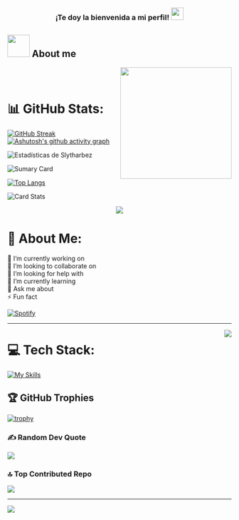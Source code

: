 <h3 align="center">
  ¡Te doy la bienvenida a mi perfil!
  <img src="https://media.giphy.com/media/hvRJCLFzcasrR4ia7z/giphy.gif" width="28">
</h3>


<!--Acerca de mí-->

## <picture><img src = "https://github.com/7oSkaaa/7oSkaaa/blob/main/Images/about_me.gif?raw=true" width = 50px></picture> About me

<picture> <img align="right" src="https://github.com/7oSkaaa/7oSkaaa/blob/main/Images/Right_Side.gif?raw=true" width = 250px></picture>

<br><br>

# 📊 GitHub Stats:
[![GitHub Streak](https://github-readme-streak-stats.herokuapp.com?user=Slytharbez&theme=transparent&locale=es&border=EB545400&stroke=EB545400&dates=CFCFCF&sideNums=EBEBEB&currStreakNum=EBEBEB)](https://git.io/streak-stats)
[![Ashutosh's github activity graph](https://github-readme-activity-graph.vercel.app/graph?username=slytharbez&theme=react-dark)](https://github.com/ashutosh00710/github-readme-activity-graph)

![Estadísticas de Slytharbez](https://github-readme-stats.vercel.app/api?username=slytharbez&show_icons=true&theme=transparent)

![Sumary Card](http://github-profile-summary-cards.vercel.app/api/cards/profile-details?username=slytharbez&theme=transparent)

[![Top Langs](https://github-readme-stats.vercel.app/api/top-langs/?username=slytharbez)](https://github.com/anuraghazra/github-readme-stats)

![Card Stats](http://github-profile-summary-cards.vercel.app/api/cards/stats?username=slytharbez&theme=transparent)

<!--profile visit count-->

<div align="center">


[![](https://visitcount.itsvg.in/api?id=Slytharbez&label=Profile%20Views&color=12&icon=0&pretty=false)](https://visitcount.itsvg.in)

</div>

# 💫 About Me:
🔭 I’m currently working on<br>👯 I’m looking to collaborate on<br>🤝 I’m looking for help with<br>🌱 I’m currently learning<br>💬 Ask me about<br>⚡ Fun fact

[![Spotify](https://novatorem.bgstatic.vercel.app/api/spotify)](https://open.spotify.com/user/11153360645)

---

<img align="right" src="http://estruyf-github.azurewebsites.net/api/VisitorHit?user=Bgstatic&repo=Bgstatic&countColorcountColor&countColor=%237B1E7B"/>


# 💻 Tech Stack:
[![My Skills](https://skillicons.dev/icons?i=cpp,github,html,js,kali,ps,pr,py,vscode)](https://skillicons.dev)
## 🏆 GitHub Trophies
[![trophy](https://github-profile-trophy.vercel.app/?username=slytharbez&theme=onedark)](https://github.com/ryo-ma/github-profile-trophy)

### ✍️ Random Dev Quote
![](https://quotes-github-readme.vercel.app/api?type=horizontal&theme=dark)

### 🔝 Top Contributed Repo
![](https://github-contributor-stats.vercel.app/api?username=Slytharbez&limit=5&theme=transparent&combine_all_yearly_contributions=true)

---
[![](https://visitcount.itsvg.in/api?id=Slytharbez&icon=0&color=1)](https://visitcount.itsvg.in)

<!-- Proudly created with GPRM ( https://gprm.itsvg.in ) -->
